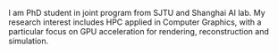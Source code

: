 I am PhD student in joint program from SJTU and Shanghai AI lab. My research interest includes HPC applied in Computer Graphics, with a particular focus on GPU acceleration for rendering, reconstruction and simulation.
